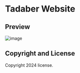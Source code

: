 # Tadaber Website 

## Preview

![image](https://github.com/saeedahmed725/tadaber-website/assets/98642572/24387a19-5980-4e2c-a5e6-0db0f6ef78dc)

## Copyright and License

Copyright 2024 license.
